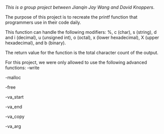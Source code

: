 *This is a group project between Jianqin Jay Wang and David Knoppers*.

The purpose of this project is to recreate the printf function that programmers use in their code daily.

This function can handle the following modifiers:
%, c (char), s (string), d and i (decimal), u (unsigned int), o (octal), x (lower hexadecimal), X (upper hexadecimal), and b (binary).

The return value for the function is the total character count of the output.

For this project, we were only allowed to use the following advanced functions:
  -write
  
  
  -malloc
  
  -free
  
  -va_start
  
  -va_end
  
  -va_copy
  
  -va_arg
  
